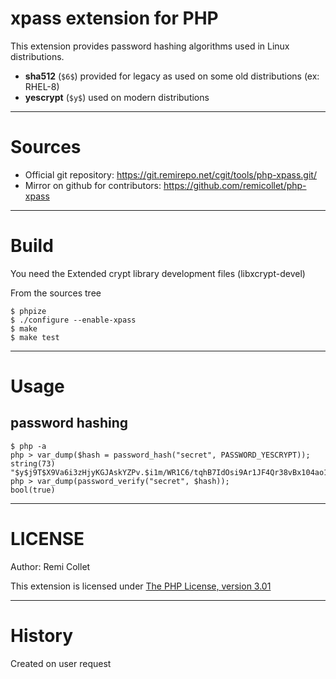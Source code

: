 # xpass extension for PHP

This extension provides password hashing algorithms used in Linux distributions.

* **sha512** (`$6$`) provided for legacy as used on some old distributions (ex: RHEL-8)
* **yescrypt** (`$y$`) used on modern distributions

----

# Sources

* Official git repository: https://git.remirepo.net/cgit/tools/php-xpass.git/
* Mirror on github for contributors: https://github.com/remicollet/php-xpass

----

# Build

You need the Extended crypt library development files (libxcrypt-devel)

From the sources tree

    $ phpize
    $ ./configure --enable-xpass
    $ make
    $ make test

----

# Usage

## password hashing

    $ php -a
    php > var_dump($hash = password_hash("secret", PASSWORD_YESCRYPT));
    string(73) "$y$j9T$X9Va6i3zHjyKGJAskYZPv.$i1m/WR1C6/tqhB7IdOsi9Ar1JF4Qr38vBx104ao1OS5"
    php > var_dump(password_verify("secret", $hash));
    bool(true)

----

# LICENSE

Author: Remi Collet

This extension is licensed under [The PHP License, version 3.01](http://www.php.net/license/3_01.txt)

-----

# History

Created on user request
